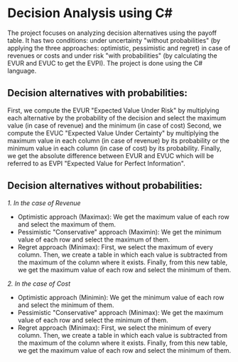# Decision Analysis using C#
The project focuses on analyzing decision alternatives using the payoff table. It has two conditions: under uncertainty "without probabilities" (by applying the three approaches: optimistic, pessimistic and regret) in case of revenues or costs and under risk "with probabilities" (by calculating the EVUR and EVUC to get the EVPI). The project is done using the C# language. 
## Decision alternatives with probabilities:
First, we compute the EVUR "Expected Value Under Risk" by multiplying each alternative by the probability of the decision and select the maximum value (in case of revenue) and the minimum (in case of cost)
Second, we compute the EVUC "Expected Value Under Certainty" by multiplying the maximum value in each column (in case of revenue) by its probability or the minimum value in each column (in case of cost) by its probability.
Finally, we get the absolute difference between EVUR and EVUC which will be referred to as EVPI "Expected Value for Perfect Information".
## Decision alternatives without probabilities:
*1. In the case of Revenue*
- Optimistic approach (Maximax): We get the maximum value of each row and select the maximum of them.
- Pessimistic "Conservative" approach (Maximin): We get the minimum value of each row and select the maximum of them.
- Regret approach (Minimax): First, we select the maximum of every column. Then, we create a table in which each value is subtracted from the maximum of the column where it exists. Finally, from this new table, we get the maximum value of each row and select the minimum of them.

*2. In the case of Cost*
- Optimistic approach (Minimin): We get the minimum value of each row and select the minimum of them.
- Pessimistic "Conservative" approach (Minimax): We get the maximum value of each row and select the minimum of them.
- Regret approach (Minimax): First, we select the minimum of every column. Then, we create a table in which each value is subtracted from the maximum of the column where it exists. Finally, from this new table, we get the maximum value of each row and select the minimum of them.

